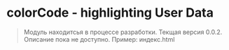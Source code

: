 # **colorCode** - highlighting User Data
>Модуль находитсья в процессе разработки. Текщая версия 0.0.2.
Описание пока не доступно.
Пример: индекс.html
